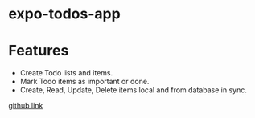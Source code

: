 # expo-todos-app

# Features
- Create Todo lists and items.
- Mark Todo items as important or done.
- Create, Read, Update, Delete items local and from database in sync.


[github link](https://github.com/OssNasr/expo-todos-app)
